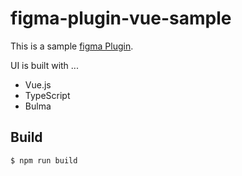 # figma-plugin-vue-sample

This is a sample [figma Plugin](https://www.figma.com/plugin-docs/intro/).

UI is built with ...

* Vue.js
* TypeScript
* Bulma

## Build

```sh
$ npm run build
```
